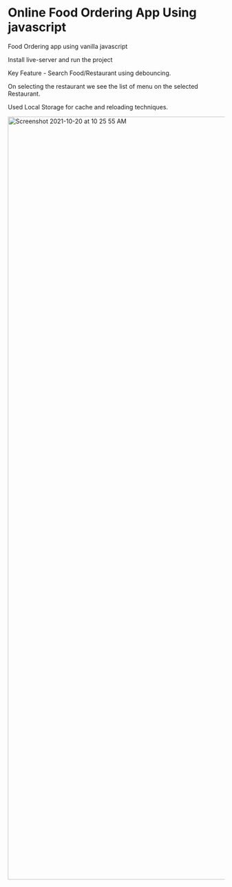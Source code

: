 # Online Food Ordering App Using javascript
Food Ordering app using vanilla javascript

Install live-server and run the project

Key Feature -
Search Food/Restaurant using debouncing.

On selecting the restaurant we see the list of menu on the selected Restaurant.

Used Local Storage for cache and reloading techniques.

<img width="1774" alt="Screenshot 2021-10-20 at 10 25 55 AM" src="https://user-images.githubusercontent.com/26399343/138030603-3b92498d-e4f1-4d84-9e80-aa444830099e.png">
